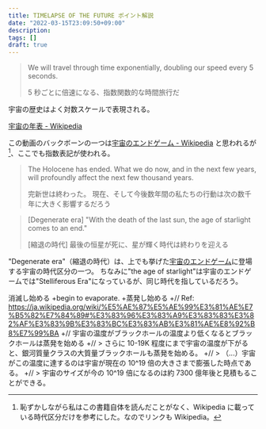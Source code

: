 ```yaml
---
title: TIMELAPSE OF THE FUTURE ポイント解説
date: "2022-03-15T23:09:50+09:00"
description:
tags: []
draft: true
---
```


> We will travel through time exponentially, doubling our speed every 5 seconds.
>
> 5 秒ごとに倍速になる、指数関数的な時間旅行だ

宇宙の歴史はよく対数スケールで表現される。

[宇宙の年表 - Wikipedia](https://ja.wikipedia.org/wiki/%E5%AE%87%E5%AE%99%E3%81%AE%E5%B9%B4%E8%A1%A8)

この動画のバックボーンの一つは[宇宙のエンドゲーム - Wikipedia](https://ja.wikipedia.org/wiki/%E5%AE%87%E5%AE%99%E3%81%AE%E3%82%A8%E3%83%B3%E3%83%89%E3%82%B2%E3%83%BC%E3%83%A0)
と思われるが[^1]、ここでも指数表記が使われる。

[^1]: 恥ずかしながら私はこの書籍自体を読んだことがなく、Wikipedia に載っている時代区分だけを参考にした。なのでリンクも Wikipedia。

> The Holocene has ended.
> What we do now, and in the next few years, will profoundly affect the next few thousand years.
>
> 完新世は終わった。
> 現在、そして今後数年間の私たちの行動は次の数千年に大きく影響するだろう

<!-- TODO -->

> [Degenerate era]
> "With the death of the last sun, the age of starlight comes to an end."
>
> [縮退の時代]
> 最後の恒星が死に、星が輝く時代は終わりを迎える

"Degenerate era"（縮退の時代）は、上でも挙げた[宇宙のエンドゲーム](https://ja.wikipedia.org/wiki/%E5%AE%87%E5%AE%99%E3%81%AE%E3%82%A8%E3%83%B3%E3%83%89%E3%82%B2%E3%83%BC%E3%83%A0)に登場する宇宙の時代区分の一つ。
ちなみに"the age of starlight"は宇宙のエンドゲームでは"Stelliferous Era"になっているが、同じ時代を指しているだろう。

消滅し始める
+begin to evaporate. +蒸発し始める
+// Ref: https://ja.wikipedia.org/wiki/%E5%AE%87%E5%AE%99%E3%81%AE%E7%B5%82%E7%84%89#%E3%83%96%E3%83%A9%E3%83%83%E3%82%AF%E3%83%9B%E3%83%BC%E3%83%AB%E3%81%AE%E8%92%B8%E7%99%BA
+// 宇宙の温度がブラックホールの温度より低くなるとブラックホールは蒸発を始める
+// > さらに 10-19K 程度にまで宇宙の温度が下がると、銀河質量クラスの大質量ブラックホールも蒸発を始める。
+// > （...）宇宙がこの温度に達するのは宇宙が現在の 10^19 倍の大きさまで膨張した時点である。
+// > 宇宙のサイズが今の 10^19 倍になるのは約 7300 億年後と見積もることができる。
